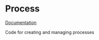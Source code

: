 # Process

<a href="https://JimFawcett.github.io/Process">Documentation</a>

Code for creating and managing processes
